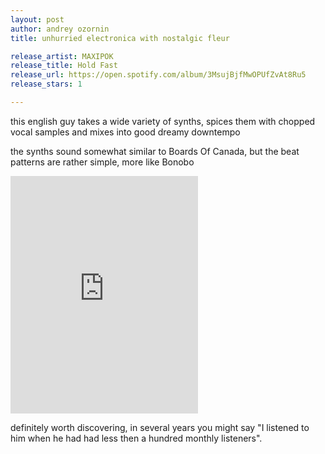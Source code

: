 ```yaml
---
layout: post
author: andrey ozornin
title: unhurried electronica with nostalgic fleur

release_artist: MAXIPOK
release_title: Hold Fast
release_url: https://open.spotify.com/album/3MsujBjfMwOPUfZvAt8Ru5
release_stars: 1

---
```


this english guy takes a wide variety of synths, spices them with chopped vocal samples and mixes into good dreamy downtempo

the synths sound somewhat similar to Boards Of Canada, but the beat patterns are rather simple, more like Bonobo

<iframe src="https://open.spotify.com/embed/album/3MsujBjfMwOPUfZvAt8Ru5" width="300" height="380" frameborder="0" allowtransparency="true" allow="encrypted-media"></iframe>

definitely worth discovering, in several years you might say "I listened to him when he had had less then a hundred monthly listeners".
